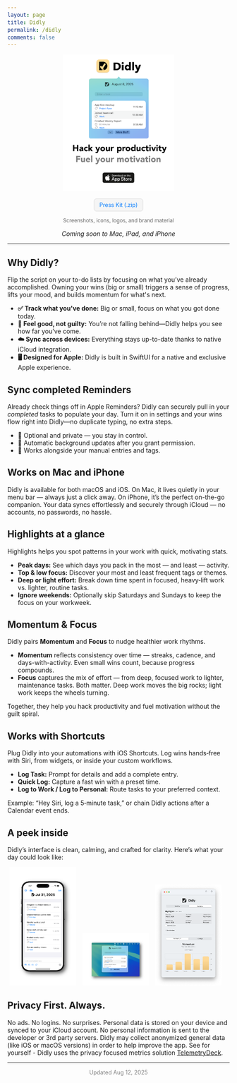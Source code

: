 ```yaml
---
layout: page
title: Didly
permalink: /didly
comments: false
---
```


<p align="center">
<a href="https://apps.apple.com/us/app/didly-hack-your-productivity/id6503087781">
  <img src="/assets/apps/didly/promo-trans.png" alt="Didly App Icon" style="max-width: 50%; height: auto; margin: 0 5px;" />
</a>
</p>
<p align="center">
  <a href="/assets/apps/didly/PressKit.zip" download rel="noopener" style="display:inline-block; padding: 6px 12px; text-decoration: none; background: #f5f5f5; color: #007aff; border-radius: 6px; font-size: 0.9em; border: 1px solid #ddd;">
    Press Kit (.zip)
  </a>
</p>
<small style="display: block; text-align: center; margin-top: 4px; color: #666;">Screenshots, icons, logos, and brand material</small>
<p align="center"><em>Coming soon to Mac, iPad, and iPhone</em></p>

<hr/>

<section>
  <h2>Why Didly?</h2>
    <p>Flip the script on your to-do lists by focusing on what you’ve already accomplished. Owning your wins (big or small) triggers a sense of progress, lifts your mood, and builds momentum for what's next.</p>
  <ul>
    <li><strong>✅ Track what you've done:</strong> Big or small, focus on what you got done today.</li>
    <li><strong>🎉 Feel good, not guilty:</strong> You’re not falling behind—Didly helps you see how far you’ve come.</li>
    <li><strong>☁️ Sync across devices:</strong> Everything stays up-to-date thanks to native iCloud integration.</li>
    <li><strong>🖥️ Designed for Apple:</strong> Didly is built in SwiftUI for a native and exclusive Apple experience.</li>
  </ul>
</section>

<section>
  <h2>Sync completed Reminders</h2>
  <p>Already check things off in Apple Reminders? Didly can securely pull in your <em>completed</em> tasks to populate your day. Turn it on in settings and your wins flow right into Didly—no duplicate typing, no extra steps.</p>
  <ul>
    <li>👋 Optional and private — you stay in control.</li>
    <li>🔄 Automatic background updates after you grant permission.</li>
    <li>🧩 Works alongside your manual entries and tags.</li>
  </ul>
</section>

<section>
  <h2>Works on Mac and iPhone</h2>
  <p>Didly is available for both macOS and iOS. On Mac, it lives quietly in your menu bar — always just a click away. On iPhone, it’s the perfect on-the-go companion. Your data syncs effortlessly and securely through iCloud — no accounts, no passwords, no hassle.</p>
</section>

<section>
  <h2>Highlights at a glance</h2>
  <p>Highlights helps you spot patterns in your work with quick, motivating stats.</p>
  <ul>
    <li><strong>Peak days:</strong> See which days you pack in the most — and least — activity.</li>
    <li><strong>Top & low focus:</strong> Discover your most and least frequent tags or themes.</li>
    <li><strong>Deep or light effort:</strong> Break down time spent in focused, heavy‑lift work vs. lighter, routine tasks.</li>
    <li><strong>Ignore weekends:</strong> Optionally skip Saturdays and Sundays to keep the focus on your workweek.</li>
  </ul>
</section>

<section>
  <h2>Momentum & Focus</h2>
  <p>Didly pairs <strong>Momentum</strong> and <strong>Focus</strong> to nudge healthier work rhythms.</p>
  <ul>
    <li><strong>Momentum</strong> reflects consistency over time — streaks, cadence, and days-with-activity. Even small wins count, because progress compounds.</li>
    <li><strong>Focus</strong> captures the mix of effort — from deep, focused work to lighter, maintenance tasks. Both matter. Deep work moves the big rocks; light work keeps the wheels turning.</li>
  </ul>
  <p>Together, they help you hack productivity and fuel motivation without the guilt spiral.</p>
</section>

<section>
  <h2>Works with Shortcuts</h2>
  <p>Plug Didly into your automations with iOS Shortcuts. Log wins hands‑free with Siri, from widgets, or inside your custom workflows.</p>
  <ul>
    <li><strong>Log Task:</strong> Prompt for details and add a complete entry.</li>
    <li><strong>Quick Log:</strong> Capture a fast win with a preset time.</li>
    <li><strong>Log to Work / Log to Personal:</strong> Route tasks to your preferred context.</li>
  </ul>
  <p>Example: “Hey Siri, log a 5‑minute task,” or chain Didly actions after a Calendar event ends.</p>
</section>

<section>
  <h2>A peek inside</h2>
  <p>Didly’s interface is clean, calming, and crafted for clarity. Here’s what your day could look like:</p>
<p align="center">
  <div>
    <img src="/assets/apps/didly/ios1.png" alt="Didly Today View Screenshot" style="max-width: 30%; height: auto; margin: 0 5px;" />
    <img src="/assets/apps/didly/macos1.png" alt="Didly Mac View Screenshot 1" style="max-width: 30%; height: auto; margin: 0 5px;" />
    <img src="/assets/apps/didly/macos2.png" alt="Didly Mac View Screenshot 2" style="max-width: 30%; height: auto; margin: 0 5px;" />
  </div>
</p>
</section>

<section>
  <h2>Privacy First. Always.</h2>
  <p>
   No ads. No logins. No surprises. Personal data is stored on your device and synced to your iCloud account. No personal information is sent to the developer or 3rd party servers. Didly may collect anonymized general data (like iOS or macOS versions) in order to help improve the app. See for yourself - Didly uses the privacy focused metrics solution <a href="https://telemetrydeck.com">TelemetryDeck</a>.
  </p>
</section>

<hr/>

<p align="center" style="color: gray; font-size: 0.9em;">
  Updated Aug 12, 2025
</p>